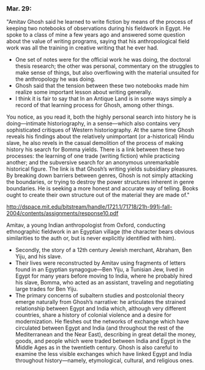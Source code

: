 ### Mar. 29:

"Amitav Ghosh said he learned to write fiction by means of the process of keeping two notebooks of observations during his fieldwork in Egypt. He spoke to a class of mine a few years ago and answered some question about the value of writing programs, saying that his anthropological field work was all the training in creative writing that he ever had.

- One set of notes were for the official work he was doing, the doctoral thesis research; the other was personal, commentary on the struggles to make sense of things, but also overflowing with the material unsuited for the anthropology he was doing.
- Ghosh said that the tension between these two notebooks made him realize some important lesson about writing generally.
- I think it is fair to say that In an Antique Land is in some ways simply a record of that learning process for Ghosh, among other things.

You notice, as you read it, both the highly personal search into history he is doing—intimate historiography, in a sense—which also contains very sophisticated critiques of Western historiography.  At the same time Ghosh reveals his findings about the relatively unimportant (or a-historical) Hindu slave, he also revels in the casual demolition of the process of making history his search for Bomma yields. There is a link between these two processes: the learning of one trade (writing fiction) while practicing another; and the subversive search for an anonymous unremarkable historical figure.  The link is that Ghosh’s writing yields subsidiary pleasures.  By breaking down barriers between genres, Ghosh is not simply attacking the boundaries, or trying to destroy the power structures inherent in genre boundaries.  He is seeking a more honest and accurate way of telling.  Books ought to create their own structure out of the material they are made of."

http://dspace.mit.edu/bitstream/handle/1721.1/71718/21h-991j-fall-2004/contents/assignments/response10.pdf

Amitav, a young Indian anthropologist from Oxford, conducting ethnographic fieldwork in an Egyptian  village (the character bears obvious similarities to the auth or, but is never explicitly  identified with him).
- Secondly, the story of a 12th century Jewish merchant, Abraham, Ben Yiju, and his slave.
- Their lives were reconstructed by Amitav using fragments of letters found in an Egyptian synagogue—Ben Yiju, a Tunisian Jew, lived in Egypt for many years before moving to India, where he probably hired his slave, Bomma, who acted as an assistant, traveling and negotiating large trades for Ben Yiju.
- The primary concerns of subaltern studies and postcolonial theory emerge naturally from Ghosh’s narrative: he articulates the strained relationship between Egypt and India which, although very different countries, share a history of colonial violence and a desire for modernization.  He fleshes out the networks of exchange which have circulated between Egypt and India (and throughout the rest of the Mediterranean and the Near East), describing in great detail the money, goods, and people which were traded between India and Egypt in the Middle Ages as in the twentieth century.  Ghosh is also careful to examine the less visible exchanges which have linked Egypt and India throughout history—namely, etymological, cultural, and religious ones.
